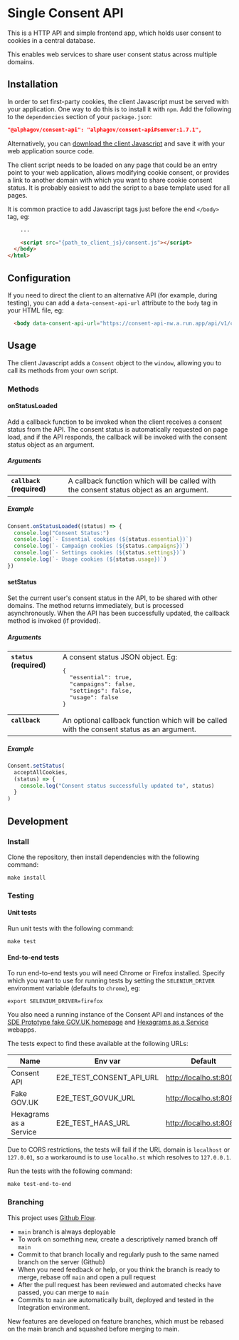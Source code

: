 # Single Consent API

This is a HTTP API and simple frontend app, which holds user consent to cookies in a
central database.

This enables web services to share user consent status across multiple domains.


## Installation

In order to set first-party cookies, the client Javascript must be served with
your application. One way to do this is to install it with `npm`. Add the
following to the `dependencies` section of your `package.json`:

```json
"@alphagov/consent-api": "alphagov/consent-api#semver:1.7.1",
```

Alternatively, you can [download the client Javascript](client/src/consent.js)
and save it with your web application source code.

The client script needs to be loaded on any page that could be an entry point to
your web application, allows modifying cookie consent, or provides a link to
another domain with which you want to share cookie consent status. It is
probably easiest to add the script to a base template used for all pages.

It is common practice to add Javascript tags just before the end `</body>` tag,
eg:

```html
    ...

    <script src="{path_to_client_js}/consent.js"></script>
  </body>
</html>
```


## Configuration

If you need to direct the client to an alternative API (for example, during
testing), you can add a `data-consent-api-url` attribute to the `body` tag in
your HTML file, eg:

```html
  <body data-consent-api-url="https://consent-api-nw.a.run.app/api/v1/consent/">
```


## Usage

The client Javascript adds a `Consent` object to the `window`, allowing you to
call its methods from your own script.

### Methods

#### onStatusLoaded

Add a callback function to be invoked when the client receives a consent status
from the API. The consent status is automatically requested on page load, and if
the API responds, the callback will be invoked with the consent status object as
an argument.

##### Arguments

<table>
<tr valign="top"><th align="left"><code>callback</code> (required)</th><td align="left">A callback function which will be called
with the consent status object as an argument.</td></tr>
</table>

##### Example

```javascript
Consent.onStatusLoaded((status) => {
  console.log("Consent Status:")
  console.log(`- Essential cookies (${status.essential})`)
  console.log(`- Campaign cookies (${status.campaigns})`)
  console.log(`- Settings cookies (${status.settings})`)
  console.log(`- Usage cookies (${status.usage})`)
})
```

#### setStatus

Set the current user's consent status in the API, to be shared with other
domains. The method returns immediately, but is processed asynchronously. When
the API has been successfully updated, the callback method is invoked (if
provided).

##### Arguments

<table>
<tr valign="top"><th align="left"><code>status</code> (required)</th><td align="left">A consent status JSON object. Eg:
<pre>
{
  "essential": true,
  "campaigns": false,
  "settings": false,
  "usage": false
}
</pre>
</td></tr>
<tr valign="top"><th align="left"><code>callback</code></th><td align="left">An
optional callback function which will be called
with the consent status as an argument.</td></tr>
</table>

##### Example

```javascript
Consent.setStatus(
  acceptAllCookies,
  (status) => {
    console.log("Consent status successfully updated to", status)
  }
)
```

## Development

### Install

Clone the repository, then install dependencies with the following command:

```
make install
```

### Testing

#### Unit tests

Run unit tests with the following command:

```
make test
```

#### End-to-end tests

To run end-to-end tests you will need Chrome or Firefox installed. Specify which you
want to use for running tests by setting the `SELENIUM_DRIVER` environment variable
(defaults to `chrome`), eg:

```
export SELENIUM_DRIVER=firefox
```

You also need a running instance of the Consent API and instances of the [SDE Prototype
fake GOV.UK homepage](https://github.com/alphagov/sde-prototype-govuk) and [Hexagrams as
a Service](https://github.com/alphagov/sde-prototype-haas) webapps.

The tests expect to find these available at the following URLs:

| Name                   | Env var                  | Default                 |
| --                     | --                       | --                      |
| Consent API            | E2E_TEST_CONSENT_API_URL | http://localho.st:8000/ |
| Fake GOV.UK            | E2E_TEST_GOVUK_URL       | http://localho.st:8080/ |
| Hexagrams as a Service | E2E_TEST_HAAS_URL        | http://localho.st:8081  |

Due to CORS restrictions, the tests will fail if the URL domain is `localhost` or
`127.0.01`, so a workaround is to use `localho.st` which resolves to `127.0.0.1`.

Run the tests with the following command:

```
make test-end-to-end
```

### Branching

This project uses [Github Flow](https://githubflow.github.io/).

* `main` branch is always deployable
* To work on something new, create a descriptively named branch off `main`
* Commit to that branch locally and regularly push to the same named branch on the
  server (Github)
* When you need feedback or help, or you think the branch is ready to merge, rebase off
  `main` and open a pull request
* After the pull request has been reviewed and automated checks have passed, you can
  merge to `main`
* Commits to `main` are automatically built, deployed and tested in the Integration
  environment.

New features are developed on feature branches, which must be rebased on the main branch
and squashed before merging to main.
